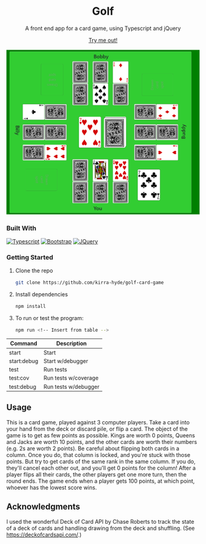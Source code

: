 <!-- PROJECT INTRO -->
<div align="center">
  <h1>Golf</h1>
  <p>A front end app for a card game, using Typescript and jQuery</p>
  <a href="https://jade-treacle-89190e.netlify.app">Try me out!</a>
</div>
</br>
<img src="./images/screenshot.png" alt="Golf Screenshot">

### Built With

[![Typescript][Typescript-lang]][Typescript-url]
[![Bootstrap][Bootstrap.com]][Bootstrap-url]
[![JQuery][JQuery.com]][JQuery-url]

<!-- GETTING STARTED -->
### Getting Started

1. Clone the repo
   ```sh
   git clone https://github.com/kirra-hyde/golf-card-game
   ```
2. Install dependencies
    ```sh
    npm install
    ```
3. To run or test the program:
    ```sh
    npm run <!-- Insert from table -->
    ```
| Command     | Description          |
|-------------|----------------------|
| start       | Start                |
| start:debug | Start w/debugger     |
| test        | Run tests            |
| test:cov    | Run tests w/coverage |
| test:debug  | Run tests w/debugger |

<!-- USAGE -->
## Usage

This is a card game, played against 3 computer players. Take a card into your hand from the deck or discard pile, or flip a card. The object of the game is to get as few points as possible. Kings are worth 0 points, Queens and Jacks are worth 10 points, and the other cards are worth their numbers (e.g. 2s are worth 2 points). Be careful about flipping both cards in a column. Once you do, that column is locked, and you're stuck with those points. But try to get cards of the same rank in the same column. If you do, they'll cancel each other out, and you'll get 0 points for the column! After a player flips all their cards, the other players get one more turn, then the round ends. The game ends when a player gets 100 points, at which point, whoever has the lowest score wins.

<!-- ACKNOWLEDGMENTS -->
## Acknowledgments

I used the wonderful Deck of Card API by Chase Roberts to track the state of a deck of cards and handling drawing from the deck and shuffling. (See https://deckofcardsapi.com/.)



<!-- MARKDOWN LINKS & IMAGES -->
[Typescript-lang]: https://img.shields.io/badge/TypeScript-007ACC?style=for-the-badge&logo=typescript&logoColor=white
[Typescript-url]: https://www.typescriptlang.org/
[Bootstrap.com]: https://img.shields.io/badge/Bootstrap-563D7C?style=for-the-badge&logo=bootstrap&logoColor=white
[Bootstrap-url]: https://getbootstrap.com
[JQuery.com]: https://img.shields.io/badge/jQuery-0769AD?style=for-the-badge&logo=jquery&logoColor=white
[JQuery-url]: https://jquery.com
